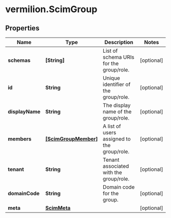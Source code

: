 # vermilion.ScimGroup

## Properties

Name | Type | Description | Notes
------------ | ------------- | ------------- | -------------
**schemas** | **[String]** | List of schema URIs for the group/role. | [optional] 
**id** | **String** | Unique identifier of the group/role. | [optional] 
**displayName** | **String** | The display name of the group/role. | [optional] 
**members** | [**[ScimGroupMember]**](ScimGroupMember.md) | A list of users assigned to the group/role. | [optional] 
**tenant** | **String** | Tenant associated with the group/role. | [optional] 
**domainCode** | **String** | Domain code for the group. | [optional] 
**meta** | [**ScimMeta**](ScimMeta.md) |  | [optional] 


